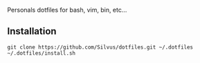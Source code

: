 Personals dotfiles for bash, vim, bin, etc...

Installation
------------

```shell
git clone https://github.com/Silvus/dotfiles.git ~/.dotfiles
~/.dotfiles/install.sh
```
